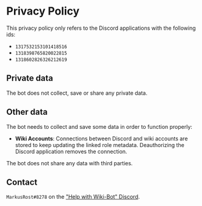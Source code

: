 # Privacy Policy
This privacy policy only refers to the Discord applications with the following ids:
- `1317532153101418516`
- `1318398765820022815`
- `1318602826326212619`

## Private data
The bot does not collect, save or share any private data.

## Other data
The bot needs to collect and save some data in order to function properly:
* **Wiki Accounts**: Connections between Discord and wiki accounts are stored to keep updating the linked role metadata. Deauthorizing the Discord application removes the connection.

The bot does not share any data with third parties.

## Contact
`MarkusRost#8278` on the ["Help with Wiki-Bot" Discord](https://discord.gg/v77RTk5).
